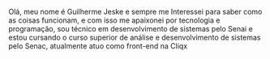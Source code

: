 
Olá, meu nome é Guilherme Jeske e sempre me Interessei para saber como as coisas funcionam, e com isso me apaixonei por tecnologia e programação, sou técnico em desenvolvimento de sistemas pelo Senai e estou cursando o curso superior de análise e desenvolvimento de sistemas pelo Senac, atualmente atuo como front-end na Cliqx

<!---
GuilhermeJeske1006/GuilhermeJeske1006 is a ✨ special ✨ repository because its `README.md` (this file) appears on your GitHub profile.
You can click the Preview link to take a look at your changes.
--->
